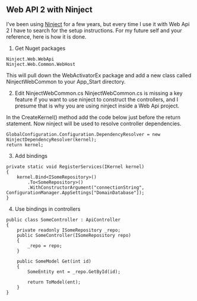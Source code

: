 ## Web API 2 with Ninject
I’ve been using [Ninject](https://http://www.ninject.org/) for a few years, but every time I use it with Web Api 2 I have to search for the setup instructions. For my future self and your reference, here is how it is done.

1. Get Nuget packages
```
Ninject.Web.WebApi
Ninject.Web.Common.WebHost
```

This will pull down the WebActivatorEx package and add a new class called NinjectWebCommon to your App_Start directory.

2. Edit NinjectWebCommon.cs
NinjectWebCommon.cs is missing a key feature if you want to use ninject to construct the controllers, and I presume that is why you are using ninject inside a Web Api project.

In the CreateKernel() method add the code below just before the return statement. Now ninject will be used to resolve controller dependencies.
```
GlobalConfiguration.Configuration.DependencyResolver = new NinjectDependencyResolver(kernel);
return kernel;
```

3. Add bindings
```
private static void RegisterServices(IKernel kernel)
{
    kernel.Bind<ISomeRepository>()
        .To<SomeRepository>()
        .WithConstructorArgument("connectionString", ConfigurationManager.AppSettings["DomainDatabase"]);
}
```
4. Use bindings in controllers
```
public class SomeController : ApiController
{
    private readonly ISomeRepository _repo;
    public SomeController(ISomeRepository repo)
    {
        _repo = repo;
    }
 
    public SomeModel Get(int id)
    {
        SomeEntity ent = _repo.GetById(id);
        
        return ToModel(ent);
    }
}
```
